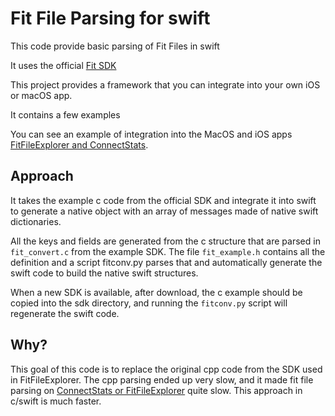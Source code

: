 # Fit File Parsing for swift

This code provide basic parsing of Fit Files in swift

It uses the official [Fit SDK](https://www.thisisant.com/resources/fit)

This project provides a framework that you can integrate into your own iOS or macOS app.

It contains a few examples

You can see an example of integration into the MacOS and iOS apps [FitFileExplorer and ConnectStats](https://github.com/roznet/connectstats).

## Approach

It takes the example c code from the official SDK and integrate it into swift to generate a native object with an array of messages made of native swift dictionaries.

All the keys and fields are generated from the c structure that are parsed in `fit_convert.c` from the example SDK. The file `fit_example.h` contains all the definition and a script fitconv.py parses that and automatically generate the swift code to build the native swift structures.

When a new SDK is available, after download, the c example should be copied into the sdk directory, and running the `fitconv.py` script will regenerate the swift code.

## Why?

This goal of this code is to replace the original cpp code from the SDK used in FitFileExplorer. The cpp parsing ended up very slow, and it made fit file parsing on [ConnectStats or FitFileExplorer](https://github.com/roznet/connecstats) quite slow. This approach in c/swift is much faster.

